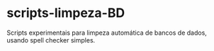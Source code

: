 # scripts-limpeza-BD

Scripts experimentais para limpeza automática de bancos de dados, usando spell checker simples.
